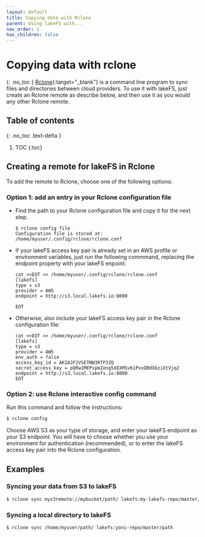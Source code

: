 ```yaml
---
layout: default
title: Copying data with Rclone
parent: Using lakeFS with...
nav_order: 1
has_children: false
---
```

# Copying data with rclone
{: .no_toc }
[Rclone](https://rclone.org/){:target="_blank"} is a command line program to sync files and directories between cloud providers.
To use it with lakeFS, just create an Rclone remote as describe below, and then use it as you would any other Rclone remote.                                                                                                  

## Table of contents
{: .no_toc .text-delta }

1. TOC
{:toc}
## Creating a remote for lakeFS in Rclone
To add the remote to Rclone, choose one of the following options:
### Option 1: add an entry in your Rclone configuration file
*   Find the path to your Rclone configuration file and copy it for the next step.
    
    ```
    $ rclone config file
    Configuration file is stored at:
    /home/myuser/.config/rclone/rclone.conf
    ```
    
*   If your lakeFS access key pair is already set in an AWS profile or environment variables, just run the following commmand, replacing the endpoint property with your lakeFS enpoint:

    ```
    cat <<EOT >> /home/myuser/.config/rclone/rclone.conf
    [lakefs]
    type = s3
    provider = AWS
    endpoint = http://s3.local.lakefs.io:8000
    
    EOT
    ```

*   Otherwise, also include your lakeFS access key pair in the Rclone configuration file:

    ```
    cat <<EOT >> /home/myuser/.config/rclone/rclone.conf
    [lakefs]
    type = s3
    provider = AWS
    env_auth = false
    access_key_id = AKIAJF2VSETNW3RTP3ZQ
    secret_access_key = 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
    endpoint = http://s3.local.lakefs.io:8000
    EOT
    ```

### Option 2: use Rclone interactive config command

Run this command and follow the instructions:
```bash
$ rclone config
```
Choose AWS S3 as your type of storage, and enter your lakeFS endpoint as your S3 endpoint.
You will have to choose whether you use your environment for authentication (recommended),
or to enter the lakeFS access key pair into the Rclone configuration.

## Examples

### Syncing your data from S3 to lakeFS

``` bash
$ rclone sync mys3remote://mybucket/path/ lakefs:my-lakefs-repo/master/path
```

### Syncing a local directory to lakeFS

```bash
$ rclone sync /home/myuser/path/ lakefs:yoni-repo/master/path
```
